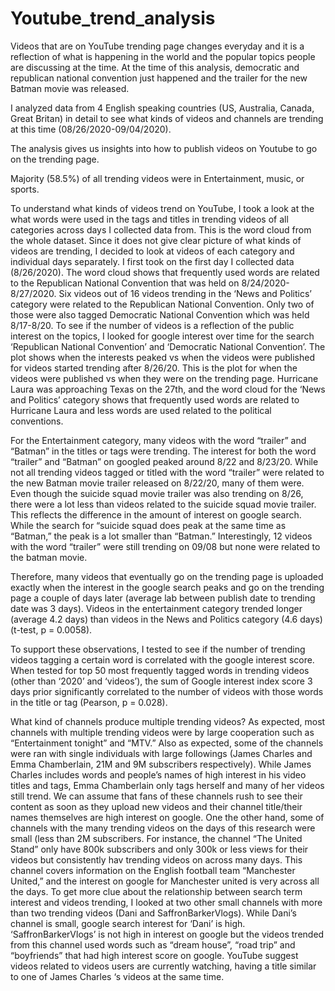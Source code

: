 # Youtube_trend_analysis

Videos that are on YouTube trending page changes everyday and it is a reflection of what is happening in the world and the popular topics people are discussing at the time. At the time of this analysis, democratic and republican national convention just happened and the trailer for the new Batman movie was released.

I analyzed data from 4 English speaking countries (US, Australia, Canada, Great Britan) in detail to see what kinds of videos and channels are trending at this time (08/26/2020-09/04/2020). 

The analysis gives us insights into how to publish videos on Youtube to go on the trending page.

Majority (58.5%) of all trending videos were in Entertainment, music, or sports. 

To understand what kinds of videos trend on YouTube, I took a look at the what words were used in the tags and titles in trending videos of all categories across days I collected data from. This is the word cloud from the whole dataset. Since it does not give clear picture of what kinds of videos are trending, I decided to look at videos of each category and individual days separately.
I first took on the first day I collected data (8/26/2020). The word cloud shows that frequently used words are related to the Republican National Convention that was held on 8/24/2020-8/27/2020. Six videos out of 16 videos trending in the ‘News and Politics’ category were related to the Republican National Convention. Only two of those were also tagged Democratic National Convention which was held 8/17-8/20. To see if the number of videos is a reflection of the public interest on the topics, I looked for google interest over time for the search ‘Republican National Convention’ and ‘Democratic National Convention’. The plot shows when the interests peaked vs when the videos were published for videos started trending after 8/26/20.
This is the plot for when the videos were published vs when they were on the trending page. 
Hurricane Laura was approaching Texas on the 27th, and the word cloud for the ‘News and Politics’ category shows that frequently used words are related to Hurricane Laura and less words are used related to the political conventions.

For the Entertainment category, many videos with the word “trailer” and “Batman” in the titles or tags were trending. The interest for both the word “trailer” and “Batman” on googled peaked around 8/22 and 8/23/20. While not all trending videos tagged or titled with the word “trailer” were related to the new Batman movie trailer released on 8/22/20, many of them were. Even though the suicide squad movie trailer was also trending on 8/26, there were a lot less than videos related to the suicide squad movie trailer. This reflects the difference in the amount of interest on google search. While the search for “suicide squad does peak at the same time as “Batman,” the peak is a lot smaller than “Batman.”
Interestingly, 12 videos with the word “trailer” were still trending on 09/08 but none were related to the batman movie. 

Therefore, many videos that eventually go on the trending page is uploaded exactly when the interest in the google search peaks and go on the trending page a couple of days later (average lab between publish date to trending date was 3 days). Videos in the entertainment category trended longer (average 4.2 days) than videos in the News and Politics category (4.6 days) (t-test, p = 0.0058).


To support these observations, I tested to see if the number of trending videos tagging a certain word is correlated with the google interest score. When tested for top 50 most frequently tagged words in trending videos (other than ‘2020’ and ‘videos’), the sum of Google interest index score 3 days prior significantly correlated to the number of videos with those words in the title or tag (Pearson, p = 0.028). 


What kind of channels produce multiple trending videos?
As expected, most channels with multiple trending videos were by large cooperation such as “Entertainment tonight” and “MTV.”
Also as expected, some of the channels were ran with single individuals with large followings (James Charles and Emma Chamberlain, 21M and 9M subscribers respectively). While James Charles includes words and people’s names of high interest in his video titles and tags, Emma Chamberlain only tags herself and many of her videos still trend. We can assume that fans of these channels rush to see their content as soon as they upload new videos and their channel title/their names themselves are high interest on google. One the other hand, some of channels with the many trending videos on the days of this research were small (less than 2M subscribers. For instance, the channel “The United Stand” only have 800k subscribers and only 300k or less views for their videos but consistently hav trending videos on across many days. This channel covers information on the English football team “Manchester United,” and the interest on google for Manchester united is very across all the days. 
To get more clue about the relationship between search term interest and videos trending, I looked at two other small channels with more than two trending videos (Dani and SaffronBarkerVlogs). While Dani’s channel is small, google search interest for ‘Dani’ is high. ‘SaffronBarkerVlogs’ is not high in interest on google but the videos trended from this channel used words such as “dream house”, “road trip” and “boyfriends” that had high interest score on google. YouTube suggest videos related to videos users are currently watching, having a title similar to one of James Charles ‘s videos at the same time. 


